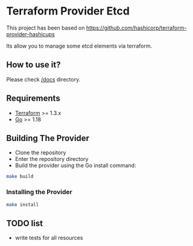 # Terraform Provider Etcd

This project has been based on https://github.com/hashicorp/terraform-provider-hashicups

Its allow you to manage some etcd elements via terraform.

## How to use it?

Please check [/docs](https://github.com/qurname2/terraform-etcd-provider/tree/main/docs) directory.

## Requirements
* [Terraform](https://developer.hashicorp.com/terraform/downloads) >= 1.3.x
* [Go](https://go.dev/doc/install) >= 1.18

## Building The Provider
* Clone the repository
* Enter the repository directory
* Build the provider using the Go install command:
```bash
make build
```
### Installing the Provider
```bash
make install
```
## TODO list
* write tests for all resources
